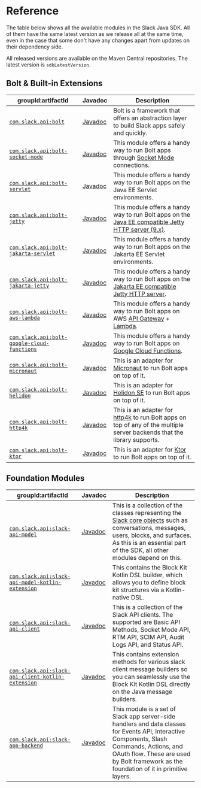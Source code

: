 # Reference

The table below shows all the available modules in the Slack Java SDK. All of them have the same latest version as we release all at the same time, even in the case that some don't have any changes apart from updates on their dependency side.

All released versions are available on the Maven Central repositories. The latest version is `sdkLatestVersion`.

## Bolt & Built-in Extensions

|groupId:artifactId| Javadoc | Description |
|------------------|---------|-------------|
|[`com.slack.api:bolt`](https://search.maven.org/search?q=g:com.slack.api%20AND%20a:bolt) | [Javadoc](https://oss.sonatype.org/service/local/repositories/releases/archive/com/slack/api/bolt/sdkLatestVersion/bolt-sdkLatestVersion-javadoc.jar/!/index.html#package)| Bolt is a framework that offers an abstraction layer to build Slack apps safely and quickly.    |
|[`com.slack.api:bolt-socket-mode`](https://search.maven.org/search?q=g:com.slack.api%20AND%20a:bolt-socket-mode) | [Javadoc](https://oss.sonatype.org/service/local/repositories/releases/archive/com/slack/api/bolt-socket-mode/sdkLatestVersion/bolt-socket-mode-sdkLatestVersion-javadoc.jar/!/index.html#package)| This module offers a handy way to run Bolt apps through [Socket Mode](https://api.slack.com/) connections.                                            |
|[`com.slack.api:bolt-servlet`](https://search.maven.org/search?q=g:com.slack.api%20AND%20a:bolt-servlet) | [Javadoc](https://oss.sonatype.org/service/local/repositories/releases/archive/com/slack/api/bolt-servlet/sdkLatestVersion/bolt-servlet-sdkLatestVersion-javadoc.jar/!/index.html)| This module offers a handy way to run Bolt apps on the Java EE Servlet environments.                                                                  |
|[`com.slack.api:bolt-jetty`](https://search.maven.org/search?q=g:com.slack.api%20AND%20a:bolt-jetty) | [Javadoc](https://oss.sonatype.org/service/local/repositories/releases/archive/com/slack/api/bolt-jetty/sdkLatestVersion/bolt-jetty-sdkLatestVersion-javadoc.jar/!/index.html)| This module offers a handy way to run Bolt apps on the [Java EE compatible Jetty HTTP server (9.x)](https://www.eclipse.org/jetty/).                  |
|[`com.slack.api:bolt-jakarta-servlet`](https://search.maven.org/search?q=g:com.slack.api%20AND%20a:bolt-jakarta-servlet) | [Javadoc](https://oss.sonatype.org/service/local/repositories/releases/archive/com/slack/api/bolt-jakarta-servlet/sdkLatestVersion/bolt-jakarta-servlet-sdkLatestVersion-javadoc.jar/!/index.html)| This module offers a handy way to run Bolt apps on the Jakarta EE Servlet environments.                                                               |
|[`com.slack.api:bolt-jakarta-jetty`](https://search.maven.org/search?q=g:com.slack.api%20AND%20a:bolt-jakarta-jetty)| [Javadoc](https://oss.sonatype.org/service/local/repositories/releases/archive/com/slack/api/bolt-jakarta-jetty/sdkLatestVersion/bolt-jakarta-jetty-sdkLatestVersion-javadoc.jar/!/index.html)| This module offers a handy way to run Bolt apps on the [Jakarta EE compatible Jetty HTTP server](https://www.eclipse.org/jetty/).                     |
|[`com.slack.api:bolt-aws-lambda`](https://search.maven.org/search?q=g:com.slack.api%20AND%20a:bolt-aws-lambda) | [Javadoc](https://oss.sonatype.org/service/local/repositories/releases/archive/com/slack/api/bolt-aws-lambda/sdkLatestVersion/bolt-aws-lambda-sdkLatestVersion-javadoc.jar/!/index.html)| This module offers a handy way to run Bolt apps on AWS [API Gateway](https://aws.amazon.com/api-gateway/) + [Lambda](https://aws.amazon.com/lambda/). |
|[`com.slack.api:bolt-google-cloud-functions`](https://search.maven.org/search?q=g:com.slack.api%20AND%20a:bolt-google-cloud-functions)| [Javadoc](https://oss.sonatype.org/service/local/repositories/releases/archive/com/slack/api/bolt-google-cloud-functions/sdkLatestVersion/bolt-google-cloud-functions-sdkLatestVersion-javadoc.jar/!/index.html)| This module offers a handy way to run Bolt apps on [Google Cloud Functions](https://cloud.google.com/functions).     |
|[`com.slack.api:bolt-micronaut`](https://search.maven.org/search?q=g:com.slack.api%20AND%20a:bolt-micronaut)| [Javadoc](https://oss.sonatype.org/service/local/repositories/releases/archive/com/slack/api/bolt-micronaut/sdkLatestVersion/bolt-micronaut-sdkLatestVersion-javadoc.jar/!/index.html)| This is an adapter for [Micronaut](https://micronaut.io/) to run Bolt apps on top of it.                                                              |
|[`com.slack.api:bolt-helidon`](https://search.maven.org/search?q=g:com.slack.api%20AND%20a:bolt-helidon) | [Javadoc](https://oss.sonatype.org/service/local/repositories/releases/archive/com/slack/api/bolt-helidon/sdkLatestVersion/bolt-helidon-sdkLatestVersion-javadoc.jar/!/index.html)| This is an adapter for [Helidon SE](https://helidon.io/docs/latest/) to run Bolt apps on top of it.                                                   |
|[`com.slack.api:bolt-http4k`](https://search.maven.org/search?q=g:com.slack.api%20AND%20a:bolt-http4k) | [Javadoc](https://oss.sonatype.org/service/local/repositories/releases/archive/com/slack/api/bolt-http4k/sdkLatestVersion/bolt-http4k-sdkLatestVersion-javadoc.jar/!/index.html)| This is an adapter for [http4k](https://http4k.org/) to run Bolt apps on top of any of the multiple server backends that the library supports.        |
|[`com.slack.api:bolt-ktor`](https://search.maven.org/search?q=g:com.slack.api%20AND%20a:bolt-ktor) | [Javadoc](https://oss.sonatype.org/service/local/repositories/releases/archive/com/slack/api/bolt-ktor/sdkLatestVersion/bolt-ktor-sdkLatestVersion-javadoc.jar/!/index.html)| This is an adapter for [Ktor](https://ktor.io/) to run Bolt apps on top of it.                                                                        |

## Foundation Modules

|groupId:artifactId |Javadoc| Description|
|---|---|---|
|[`com.slack.api:slack-api-model`](https://search.maven.org/search?q=g:com.slack.api%20AND%20a:slack-api-model) | [Javadoc](https://oss.sonatype.org/service/local/repositories/releases/archive/com/slack/api/slack-api-model/sdkLatestVersion/slack-api-model-sdkLatestVersion-javadoc.jar/!/index.html)|This is a collection of the classes representing the [Slack core objects](https://api.slack.com/types) such as conversations, messages, users, blocks, and surfaces. As this is an essential part of the SDK, all other modules depend on this.|
|[`com.slack.api:slack-api-model-kotlin-extension`](https://search.maven.org/search?q=g:com.slack.api%20AND%20a:slack-api-model-kotlin-extension) | [Javadoc](https://oss.sonatype.org/service/local/repositories/releases/archive/com/slack/api/slack-api-model-kotlin-extension/sdkLatestVersion/slack-api-model-kotlin-extension-sdkLatestVersion-javadoc.jar/!/index.html)|This contains the Block Kit Kotlin DSL builder, which allows you to define block kit structures via a Kotlin-native DSL.|
|[`com.slack.api:slack-api-client`](https://search.maven.org/search?q=g:com.slack.api%20AND%20a:slack-api-client) | [Javadoc](https://oss.sonatype.org/service/local/repositories/releases/archive/com/slack/api/slack-api-client/sdkLatestVersion/slack-api-client-sdkLatestVersion-javadoc.jar/!/index.html)|This is a collection of the Slack API clients. The supported are Basic API Methods, Socket Mode API, RTM API, SCIM API, Audit Logs API, and Status API.|
|[`com.slack.api:slack-api-client-kotlin-extension`](https://search.maven.org/search?q=g:com.slack.api%20AND%20a:slack-api-client-kotlin-extension) | [Javadoc](https://oss.sonatype.org/service/local/repositories/releases/archive/com/slack/api/slack-api-client-kotlin-extension/sdkLatestVersion/slack-api-client-kotlin-extension-sdkLatestVersion-javadoc.jar/!/index.html)|This contains extension methods for various slack client message builders so you can seamlessly use the Block Kit Kotlin DSL directly on the Java message builders.|
|[`com.slack.api:slack-app-backend`](https://search.maven.org/search?q=g:com.slack.api%20AND%20a:slack-app-backend) | [Javadoc](https://oss.sonatype.org/service/local/repositories/releases/archive/com/slack/api/slack-app-backend/sdkLatestVersion/slack-app-backend-sdkLatestVersion-javadoc.jar/!/index.html)|This module is a set of Slack app server-side handlers and data classes for Events API, Interactive Components, Slash Commands, Actions, and OAuth flow. These are used by Bolt framework as the foundation of it in primitive layers.|